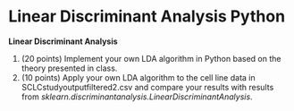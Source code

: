 # Linear Discriminant Analysis Python
**Linear Discriminant Analysis**
1.  (20  points)  Implement  your  own  LDA  algorithm  in  Python  based  on  the  theory presented in class.  
2. (10 points) Apply your own LDA algorithm to the cell line data in SCLCstudyoutputfiltered2.csv and compare your results with results from *sklearn.discriminantanalysis.LinearDiscriminantAnalysis*.  
